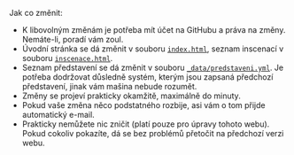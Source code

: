 Jak co změnit:

* K libovolným změnám je potřeba mít účet na GitHubu a práva na změny. Nemáte-li, poradí vám zoul.
* Úvodní stránka se dá změnit v souboru [`index.html`](index.html), seznam inscenací v souboru [`inscenace.html`](inscenace.html).
* Seznam představení se dá změnit v souboru [`_data/predstaveni.yml`](_data/predstaveni.yml). Je potřeba dodržovat důsledně systém, kterým jsou zapsaná předchozí představení, jinak vám mašina nebude rozumět.
* Změny se projeví prakticky okamžitě, maximálně do minuty.
* Pokud vaše změna něco podstatného rozbije, asi vám o tom přijde automatický e-mail.
* Prakticky nemůžete nic zničit (platí pouze pro úpravy tohoto webu). Pokud cokoliv pokazíte, dá se bez problémů přetočit na předchozí verzi webu.
